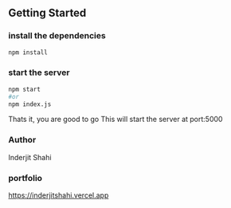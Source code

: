 ## Getting Started

### install the dependencies
```bash
npm install
```

### start the server
```bash
npm start
#or
npm index.js
```
Thats it, you are good to go
This will start the server at port:5000

### Author
Inderjit Shahi

### portfolio

https://inderjitshahi.vercel.app
